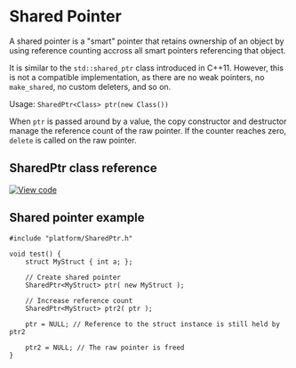 # Shared Pointer

A shared pointer is a "smart" pointer that retains ownership of an object by using reference counting accross all smart pointers referencing that object.

It is similar to the `std::shared_ptr` class introduced in C++11. However, this is not a compatible implementation, as there are no weak pointers, no `make_shared`, no custom deleters, and so on.

Usage: `SharedPtr<Class> ptr(new Class())`

When `ptr` is passed around by a value, the copy constructor and destructor manage the reference count of the raw pointer. If the counter reaches zero, `delete` is called on the raw pointer.


## SharedPtr class reference

[![View code](https://www.mbed.com/embed/?type=library)](https://os.mbed.com/docs/v5.10/mbed-os-api-doxy/class_shared_ptr.html)

## Shared pointer example

```
#include "platform/SharedPtr.h"
  
void test() {
    struct MyStruct { int a; };

    // Create shared pointer
    SharedPtr<MyStruct> ptr( new MyStruct );

    // Increase reference count
    SharedPtr<MyStruct> ptr2( ptr );

    ptr = NULL; // Reference to the struct instance is still held by ptr2

    ptr2 = NULL; // The raw pointer is freed
}
```
